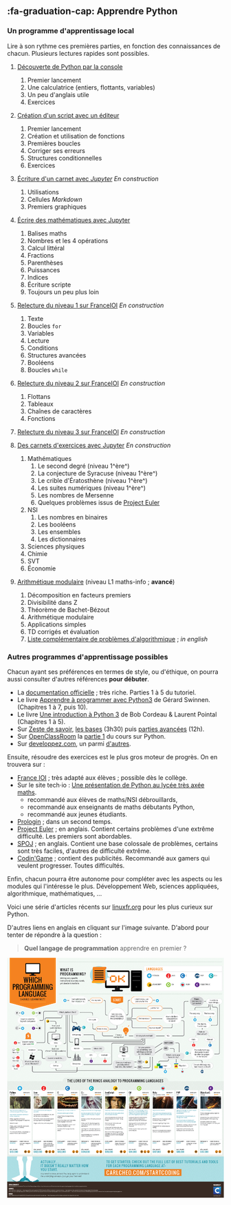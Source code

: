 ## :fa-graduation-cap: Apprendre Python

### Un programme d'apprentissage local

Lire à son rythme ces premières parties, en fonction des connaissances de chacun.
Plusieurs lectures rapides sont possibles.

1. [Découverte de Python par la console](../Python-Console/Python-Console.html)
   1. Premier lancement
   1. Une calculatrice (entiers, flottants, variables)
   1. Un peu d'anglais utile
   1. Exercices
1. [Création d'un script avec un éditeur](../Python-Editeur/Python-Editeur.html)
   1. Premier lancement
   1. Création et utilisation de fonctions
   1. Premières boucles
   1. Corriger ses erreurs
   1. Structures conditionnelles
   1. Exercices
1. [Écriture d'un carnet avec *Jupyter*](../Python-Carnets/Python-Jupyter-intro.html)
*En construction*
   1. Utilisations
   1. Cellules *Markdown*
   1. Premiers graphiques


1. [Écrire des mathématiques avec Jupyter](../Python-Carnets/Python-Jupyter-maths.html)
   1. Balises maths
   1. Nombres et les 4 opérations
   1. Calcul littéral
   1. Fractions
   1. Parenthèses
   1. Puissances
   1. Indices
   1. Écriture scripte
   1. Toujours un peu plus loin

1. [Relecture du niveau 1 sur FranceIOI]()
*En construction*
   1. Texte
   1. Boucles `for`
   1. Variables
   1. Lecture
   1. Conditions
   1. Structures avancées
   1. Booléens
   1. Boucles `while`

1. [Relecture du niveau 2 sur FranceIOI]()
*En construction*
    1. Flottans
    1. Tableaux
    1. Chaînes de caractères
    1. Fonctions

1. [Relecture du niveau 3 sur FranceIOI]()
    *En construction*

1. [Des carnets d'exercices avec Jupyter]()
*En construction*
   1. Mathématiques
      1. Le second degré (niveau 1^ère^)
      1. La conjecture de Syracuse (niveau 1^ère^)
      1. Le crible d'Ératosthène (niveau 1^ère^)
      1. Les suites numériques (niveau 1^ère^)
      1. Les nombres de Mersenne
      1. Quelques problèmes issus de [Project Euler](https://projecteuler.net/)
   1. NSI
      1. Les nombres en binaires
      1. Les booléens
      1. Les ensembles
      1. Les dictionnaires
   1. Sciences physiques
   1. Chimie
   1. SVT
   1. Économie
1. [Arithmétique modulaire](https://mybinder.org/v2/gh/FranckCHAMBON/L1-Math-Info---Arith/master?filepath=Sommaire.ipynb) (niveau L1 maths-info ; **avancé**)
    1. Décomposition en facteurs premiers
    1. Divisibilité dans Z
    1. Théorème de Bachet-Bézout
    1. Arithmétique modulaire
    1. Applications simples
    1. TD corrigés et évaluation
    1. [Liste complémentaire de problèmes d'algorithmique](https://www.spoj.com/problems/FRANCKY/) ; *in english*

### Autres programmes d'apprentissage possibles

Chacun ayant ses préférences en termes de style, ou d'éthique, on pourra aussi consulter d'autres références **pour débuter**.

- La [documentation officielle](https://docs.python.org/fr/3/) ; très riche. Parties 1 à 5 du tutoriel.
- Le livre [Apprendre à programmer avec Python3](https://inforef.be/swi/download/apprendre_python3_5.pdf) de Gérard Swinnen. (Chapitres 1 à 7, puis 10).
- Le livre [Une introduction à Python 3](https://perso.limsi.fr/pointal/_media/python:cours:courspython3.pdf) de Bob Cordeau & Laurent Pointal (Chapitres 1 à 5).
- Sur [Zeste de savoir](https://zestedesavoir.com/), [les bases](https://zestedesavoir.com/tutoriels/799/apprendre-a-programmer-avec-python-3/) (3h30) puis [parties avancées](https://zestedesavoir.com/tutoriels/954/notions-de-python-avancees/) (12h).
- Sur [OpenClassRoom](https://openclassrooms.com/fr/) la [partie 1](https://openclassrooms.com/fr/courses/235344-apprenez-a-programmer-en-python) du cours sur Python.
- Sur [developpez.com](https://flossmanuals.developpez.com/tutoriels/debuter/initiation-python/), un parmi [d'autres](https://python.developpez.com/cours/).

Ensuite, résoudre des exercices est le plus gros moteur de progrès. On en trouvera sur :

- [France IOI](http://france-ioi.org) ; très adapté aux élèves ; possible dès le collège.
- Sur le site tech⋅io : [Une présentation de Python au lycée très axée maths]((https://tech.io/playgrounds/17176/recueil-dexercices-pour-apprendre-python-au-lycee/presentation-2)).
  - recommandé aux élèves de maths/NSI débrouillards,
  - recommandé aux enseignants de maths débutants Python,
  - recommandé aux jeunes étudiants.
- [Prologin](https://prologin.org/) ; dans un second temps.
- [Project Euler](https://projecteuler.net/) ; en anglais. Contient certains problèmes d'une extrême difficulté. Les premiers sont abordables.
- [SPOJ](https://www.spoj.com/) ; en anglais. Contient une base colossale de problèmes, certains sont très faciles, d'autres de difficulté extrême.
- [Codin'Game](https://www.codingame.com/start) ; contient des publicités. Recommandé aux gamers qui veulent progresser. Toutes difficultés.

Enfin, chacun pourra être autonome pour compléter avec les aspects ou les modules qui l'intéresse le plus. Développement Web, sciences appliquées, algorithmique, mathématiques, ...

Voici une série d'articles récents sur [linuxfr.org](https://linuxfr.org/news/python-pour-la-rentree-2019-partie-1) pour les plus curieux sur Python.

D'autres liens en anglais en cliquant sur l'image suivante. D'abord pour tenter de répondre à la question :
> **Quel langage de programmation** apprendre en premier ?

[![](../assets/choix-langage.png)](http://carlcheo.com/startcoding)
